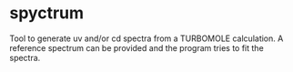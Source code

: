 # spyctrum
Tool to generate uv and/or cd spectra from a TURBOMOLE calculation.
A reference spectrum can be provided and the program tries to fit the spectra.
